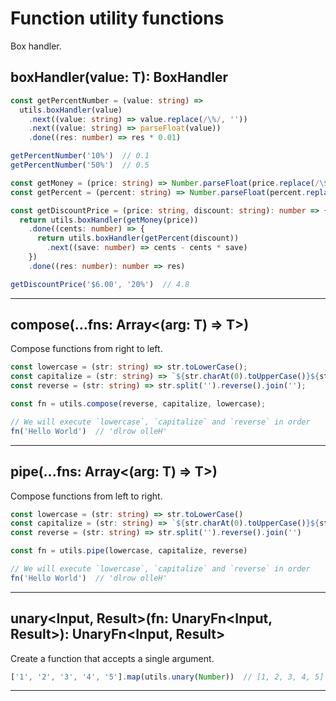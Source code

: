 # Function utility functions

Box handler.

## boxHandler<T>(value: T): BoxHandler<T>

```ts
const getPercentNumber = (value: string) =>
  utils.boxHandler(value)
    .next((value: string) => value.replace(/\%/, ''))
    .next((value: string) => parseFloat(value))
    .done((res: number) => res * 0.01)

getPercentNumber('10%')  // 0.1
getPercentNumber('50%')  // 0.5

const getMoney = (price: string) => Number.parseFloat(price.replace(/\$/, ''));
const getPercent = (percent: string) => Number.parseFloat(percent.replace(/\%/, '')) * 0.01;

const getDiscountPrice = (price: string, discount: string): number => {
  return utils.boxHandler(getMoney(price))
    .done((cents: number) => {
      return utils.boxHandler(getPercent(discount))
        .next((save: number) => cents - cents * save)
    })
    .done((res: number): number => res)

getDiscountPrice('$6.00', '20%')  // 4.8
```

---

## compose<T>(...fns: Array<(arg: T) => T>)

Compose functions from right to left.

```ts
const lowercase = (str: string) => str.toLowerCase();
const capitalize = (str: string) => `${str.charAt(0).toUpperCase()}${str.slice(1)}`;
const reverse = (str: string) => str.split('').reverse().join('');

const fn = utils.compose(reverse, capitalize, lowercase);

// We will execute `lowercase`, `capitalize` and `reverse` in order
fn('Hello World')  // 'dlrow olleH'
```

---

## pipe<T>(...fns: Array<(arg: T) => T>)

Compose functions from left to right.

```ts
const lowercase = (str: string) => str.toLowerCase()
const capitalize = (str: string) => `${str.charAt(0).toUpperCase()}${str.slice(1)}`
const reverse = (str: string) => str.split('').reverse().join('')

const fn = utils.pipe(lowercase, capitalize, reverse)

// We will execute `lowercase`, `capitalize` and `reverse` in order
fn('Hello World')  // 'dlrow olleH'
```

--- 

## unary<Input, Result>(fn: UnaryFn<Input, Result>): UnaryFn<Input, Result>

Create a function that accepts a single argument.

```ts
['1', '2', '3', '4', '5'].map(utils.unary(Number))  // [1, 2, 3, 4, 5]
```

---
